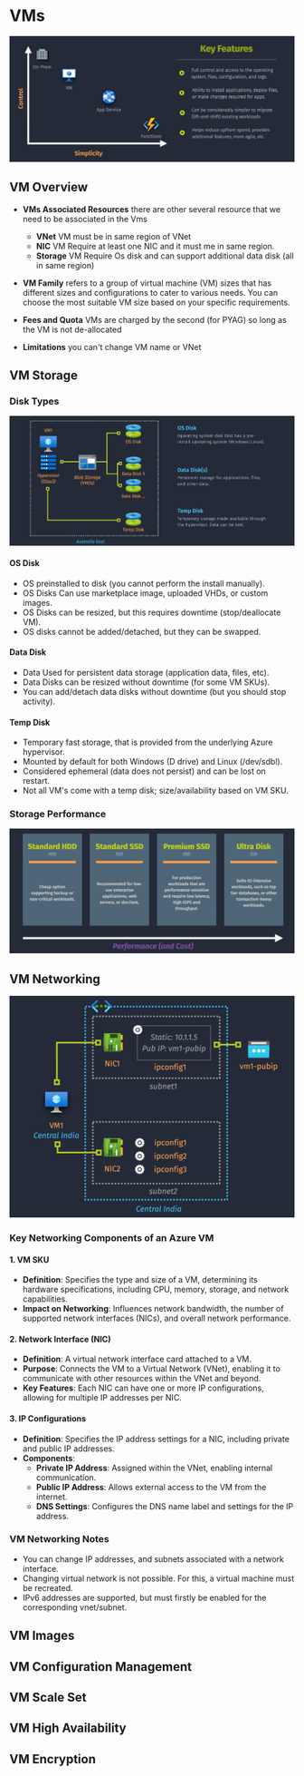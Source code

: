 # VMs

![alt text](images/azure-vm.png)

## VM Overview

- **VMs Associated Resources** there are other several resource that we need to be associated in the Vms

  - **VNet** VM must be in same region of VNet
  - **NIC** VM Require at least one NIC and it must me in same region.
  - **Storage** VM Require Os disk and can support additional data disk (all in same region)

- **VM Family** refers to a group of virtual machine (VM) sizes that has different sizes and configurations to cater to various needs. You can choose the most suitable VM size based on your specific requirements.

- **Fees and Quota** VMs are charged by the second (for PYAG) so long as the VM is not de-allocated

- **Limitations** you can't change VM name or VNet

## VM Storage

### Disk Types

![alt text](images/vm-disk-types.png)

#### OS Disk

- OS preinstalled to disk (you cannot perform the install manually).
- OS Disks Can use marketplace image, uploaded VHDs, or custom images.
- OS Disks can be resized, but this requires downtime (stop/deallocate VM).
- OS disks cannot be added/detached, but they can be swapped.

#### Data Disk

- Data Used for persistent data storage (application data, files, etc).
- Data Disks can be resized without downtime (for some VM SKUs).
- You can add/detach data disks without downtime (but you should stop activity).

#### Temp Disk

- Temporary fast storage, that is provided from the underlying Azure hypervisor.
- Mounted by default for both Windows (D drive) and Linux (/dev/sdbl).
- Considered ephemeral (data does not persist) and can be lost on restart.
- Not all VM's come with a temp disk; size/availability based on VM SKU.

### Storage Performance

![alt text](images/vm-storage-performance.png)

## VM Networking

![alt text](images/vm-networking.png)

### **Key Networking Components of an Azure VM**

#### **1. VM SKU**

- **Definition**: Specifies the type and size of a VM, determining its hardware specifications, including CPU, memory, storage, and network capabilities.
- **Impact on Networking**: Influences network bandwidth, the number of supported network interfaces (NICs), and overall network performance.

#### **2. Network Interface (NIC)**

- **Definition**: A virtual network interface card attached to a VM.
- **Purpose**: Connects the VM to a Virtual Network (VNet), enabling it to communicate with other resources within the VNet and beyond.
- **Key Features**: Each NIC can have one or more IP configurations, allowing for multiple IP addresses per NIC.

#### **3. IP Configurations**

- **Definition**: Specifies the IP address settings for a NIC, including private and public IP addresses.
- **Components**:
  - **Private IP Address**: Assigned within the VNet, enabling internal communication.
  - **Public IP Address**: Allows external access to the VM from the internet.
  - **DNS Settings**: Configures the DNS name label and settings for the IP address.

### **VM Networking Notes**

- You can change IP addresses, and subnets associated with a network interface.
- Changing virtual network is not possible. For this, a virtual machine must be recreated.
- IPv6 addresses are supported, but must firstly be enabled for the corresponding vnet/subnet.

## VM Images

## VM Configuration Management

## VM Scale Set

## VM High Availability

## VM Encryption
